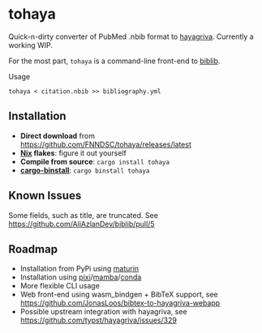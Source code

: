 # tohaya

Quick-n-dirty converter of PubMed .nbib format to [hayagriva](https://github.com/typst/hayagriva).
Currently a working WIP.

For the most part, `tohaya` is a command-line front-end to [biblib](https://github.com/AliAzlanDev/biblib).

Usage

```shell
tohaya < citation.nbib >> bibliography.yml
```

## Installation

- **Direct download** from https://github.com/FNNDSC/tohaya/releases/latest
- **[Nix](https://nixos.org/) flakes**: figure it out yourself
- **Compile from source**: `cargo install tohaya`
- [**cargo-binstall**](https://github.com/cargo-bins/cargo-binstall): `cargo binstall tohaya`

## Known Issues

Some fields, such as title, are truncated. See https://github.com/AliAzlanDev/biblib/pull/5

## Roadmap

- Installation from PyPi using [maturin](https://github.com/PyO3/maturin)
- Installation using [pixi](https://pixi.sh/)/[mamba](https://mamba.readthedocs.io)/[conda](https://conda.io)
- More flexible CLI usage
- Web front-end using wasm_bindgen + BibTeX support, see https://github.com/JonasLoos/bibtex-to-hayagriva-webapp
- Possible upstream integration with hayagriva, see https://github.com/typst/hayagriva/issues/329

